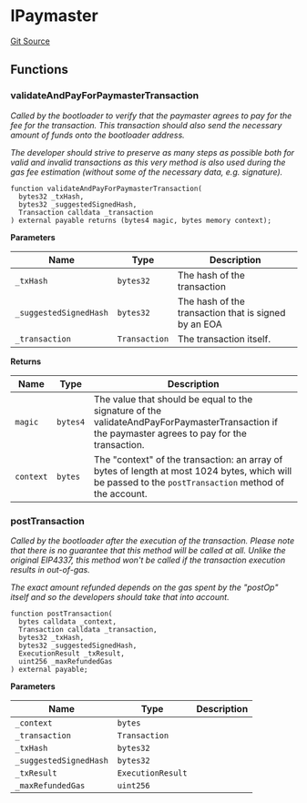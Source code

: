 # IPaymaster
[Git Source](https://github.com/matter-labs/zksync-contracts/blob/c6e73735b89a4b474234f6471e326125c9069f15/contracts/l2-contracts/interfaces/IPaymaster.sol)


## Functions
### validateAndPayForPaymasterTransaction

*Called by the bootloader to verify that the paymaster agrees to pay for the
fee for the transaction. This transaction should also send the necessary amount of funds onto the bootloader
address.*

*The developer should strive to preserve as many steps as possible both for valid
and invalid transactions as this very method is also used during the gas fee estimation
(without some of the necessary data, e.g. signature).*


```solidity
function validateAndPayForPaymasterTransaction(
  bytes32 _txHash,
  bytes32 _suggestedSignedHash,
  Transaction calldata _transaction
) external payable returns (bytes4 magic, bytes memory context);
```
**Parameters**

|Name|Type|Description|
|----|----|-----------|
|`_txHash`|`bytes32`|The hash of the transaction|
|`_suggestedSignedHash`|`bytes32`|The hash of the transaction that is signed by an EOA|
|`_transaction`|`Transaction`|The transaction itself.|

**Returns**

|Name|Type|Description|
|----|----|-----------|
|`magic`|`bytes4`|The value that should be equal to the signature of the validateAndPayForPaymasterTransaction if the paymaster agrees to pay for the transaction.|
|`context`|`bytes`|The "context" of the transaction: an array of bytes of length at most 1024 bytes, which will be passed to the `postTransaction` method of the account.|


### postTransaction

*Called by the bootloader after the execution of the transaction. Please note that
there is no guarantee that this method will be called at all. Unlike the original EIP4337,
this method won't be called if the transaction execution results in out-of-gas.*

*The exact amount refunded depends on the gas spent by the "postOp" itself and so the developers should
take that into account.*


```solidity
function postTransaction(
  bytes calldata _context,
  Transaction calldata _transaction,
  bytes32 _txHash,
  bytes32 _suggestedSignedHash,
  ExecutionResult _txResult,
  uint256 _maxRefundedGas
) external payable;
```
**Parameters**

|Name|Type|Description|
|----|----|-----------|
|`_context`|`bytes`||
|`_transaction`|`Transaction`||
|`_txHash`|`bytes32`||
|`_suggestedSignedHash`|`bytes32`||
|`_txResult`|`ExecutionResult`||
|`_maxRefundedGas`|`uint256`||


